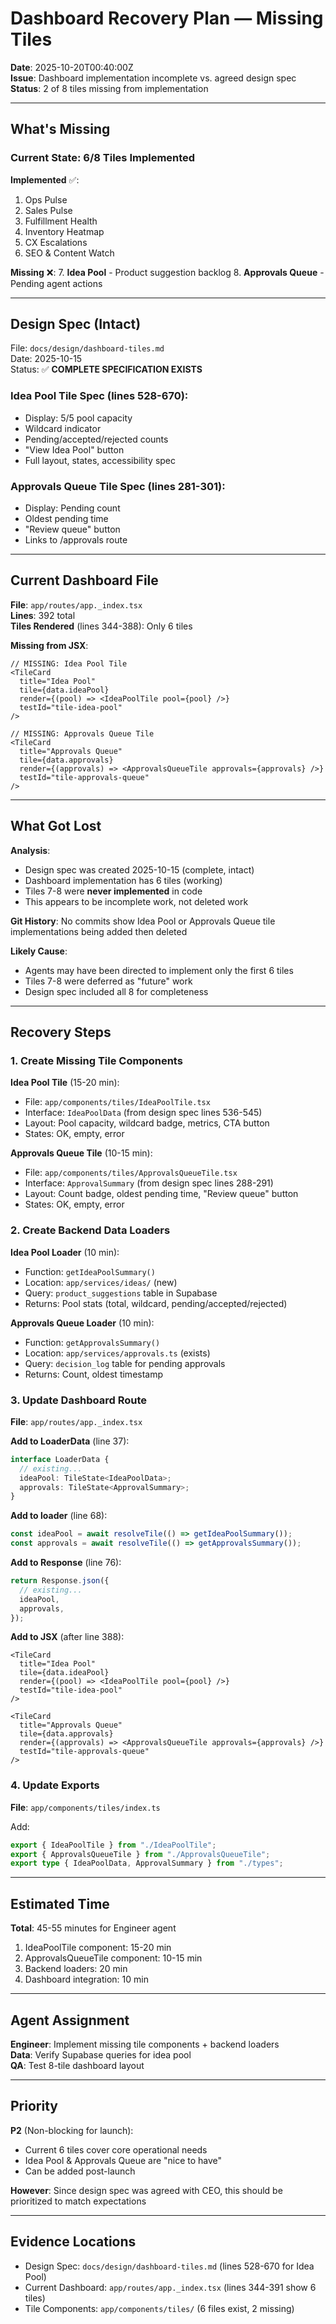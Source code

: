 # Dashboard Recovery Plan — Missing Tiles

**Date**: 2025-10-20T00:40:00Z  
**Issue**: Dashboard implementation incomplete vs. agreed design spec  
**Status**: 2 of 8 tiles missing from implementation

---

## What's Missing

### Current State: 6/8 Tiles Implemented

**Implemented** ✅:
1. Ops Pulse
2. Sales Pulse  
3. Fulfillment Health
4. Inventory Heatmap
5. CX Escalations
6. SEO & Content Watch

**Missing** ❌:
7. **Idea Pool** - Product suggestion backlog
8. **Approvals Queue** - Pending agent actions

---

## Design Spec (Intact)

File: `docs/design/dashboard-tiles.md`  
Date: 2025-10-15  
Status: ✅ **COMPLETE SPECIFICATION EXISTS**

### Idea Pool Tile Spec (lines 528-670):
- Display: 5/5 pool capacity
- Wildcard indicator
- Pending/accepted/rejected counts
- "View Idea Pool" button
- Full layout, states, accessibility spec

### Approvals Queue Tile Spec (lines 281-301):
- Display: Pending count
- Oldest pending time
- "Review queue" button
- Links to /approvals route

---

## Current Dashboard File

**File**: `app/routes/app._index.tsx`  
**Lines**: 392 total  
**Tiles Rendered** (lines 344-388): Only 6 tiles

**Missing from JSX**:
```tsx
// MISSING: Idea Pool Tile
<TileCard
  title="Idea Pool"
  tile={data.ideaPool}
  render={(pool) => <IdeaPoolTile pool={pool} />}
  testId="tile-idea-pool"
/>

// MISSING: Approvals Queue Tile  
<TileCard
  title="Approvals Queue"
  tile={data.approvals}
  render={(approvals) => <ApprovalsQueueTile approvals={approvals} />}
  testId="tile-approvals-queue"
/>
```

---

## What Got Lost

**Analysis**: 
- Design spec was created 2025-10-15 (complete, intact)
- Dashboard implementation has 6 tiles (working)
- Tiles 7-8 were **never implemented** in code
- This appears to be incomplete work, not deleted work

**Git History**: No commits show Idea Pool or Approvals Queue tile implementations being added then deleted

**Likely Cause**: 
- Agents may have been directed to implement only the first 6 tiles
- Tiles 7-8 were deferred as "future" work
- Design spec included all 8 for completeness

---

## Recovery Steps

### 1. Create Missing Tile Components

**Idea Pool Tile** (15-20 min):
- File: `app/components/tiles/IdeaPoolTile.tsx`
- Interface: `IdeaPoolData` (from design spec lines 536-545)
- Layout: Pool capacity, wildcard badge, metrics, CTA button
- States: OK, empty, error

**Approvals Queue Tile** (10-15 min):
- File: `app/components/tiles/ApprovalsQueueTile.tsx`
- Interface: `ApprovalSummary` (from design spec lines 288-291)
- Layout: Count badge, oldest pending time, "Review queue" button
- States: OK, empty, error

### 2. Create Backend Data Loaders

**Idea Pool Loader** (10 min):
- Function: `getIdeaPoolSummary()`
- Location: `app/services/ideas/` (new)
- Query: `product_suggestions` table in Supabase
- Returns: Pool stats (total, wildcard, pending/accepted/rejected)

**Approvals Queue Loader** (10 min):
- Function: `getApprovalsSummary()`
- Location: `app/services/approvals.ts` (exists)
- Query: `decision_log` table for pending approvals
- Returns: Count, oldest timestamp

### 3. Update Dashboard Route

**File**: `app/routes/app._index.tsx`

**Add to LoaderData** (line 37):
```typescript
interface LoaderData {
  // existing...
  ideaPool: TileState<IdeaPoolData>;
  approvals: TileState<ApprovalSummary>;
}
```

**Add to loader** (line 68):
```typescript
const ideaPool = await resolveTile(() => getIdeaPoolSummary());
const approvals = await resolveTile(() => getApprovalsSummary());
```

**Add to Response** (line 76):
```typescript
return Response.json({
  // existing...
  ideaPool,
  approvals,
});
```

**Add to JSX** (after line 388):
```tsx
<TileCard
  title="Idea Pool"
  tile={data.ideaPool}
  render={(pool) => <IdeaPoolTile pool={pool} />}
  testId="tile-idea-pool"
/>

<TileCard
  title="Approvals Queue"
  tile={data.approvals}
  render={(approvals) => <ApprovalsQueueTile approvals={approvals} />}
  testId="tile-approvals-queue"
/>
```

### 4. Update Exports

**File**: `app/components/tiles/index.ts`

Add:
```typescript
export { IdeaPoolTile } from "./IdeaPoolTile";
export { ApprovalsQueueTile } from "./ApprovalsQueueTile";
export type { IdeaPoolData, ApprovalSummary } from "./types";
```

---

## Estimated Time

**Total**: 45-55 minutes for Engineer agent

1. IdeaPoolTile component: 15-20 min
2. ApprovalsQueueTile component: 10-15 min
3. Backend loaders: 20 min
4. Dashboard integration: 10 min

---

## Agent Assignment

**Engineer**: Implement missing tile components + backend loaders  
**Data**: Verify Supabase queries for idea pool  
**QA**: Test 8-tile dashboard layout

---

## Priority

**P2** (Non-blocking for launch):
- Current 6 tiles cover core operational needs
- Idea Pool & Approvals Queue are "nice to have"
- Can be added post-launch

**However**: Since design spec was agreed with CEO, this should be prioritized to match expectations

---

## Evidence Locations

- Design Spec: `docs/design/dashboard-tiles.md` (lines 528-670 for Idea Pool)
- Current Dashboard: `app/routes/app._index.tsx` (lines 344-391 show 6 tiles)
- Tile Components: `app/components/tiles/` (6 files exist, 2 missing)

